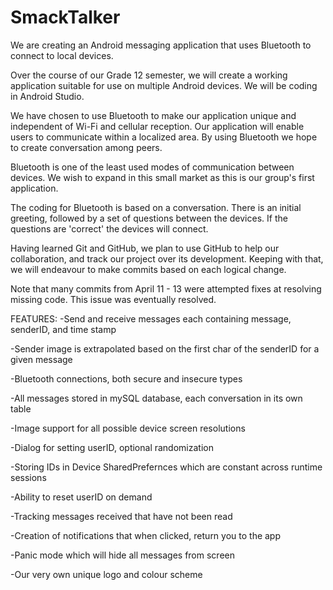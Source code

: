 # SmackTalker
We are creating an Android messaging application that uses Bluetooth to connect to local devices.

Over the course of our Grade 12 semester, we will create a working application suitable for use on multiple Android devices.  We will be coding in Android Studio.

We have chosen to use Bluetooth to make our application unique and independent of Wi-Fi and cellular reception.  Our application will enable users to communicate within a localized area.  By using Bluetooth we hope to create conversation among peers.

Bluetooth is one of the least used modes of communication between devices.  We wish to expand in this small market as this is our group's first application.

The coding for Bluetooth is based on a conversation.  There is an initial greeting, followed by a set of questions between the devices.  If the questions are 'correct' the devices will connect.

Having learned Git and GitHub, we plan to use GitHub to help our collaboration, and track our project over its development. Keeping with that, we will endeavour to make commits based on each logical change.

Note that many commits from April 11 - 13 were attempted fixes at resolving missing code. This issue was eventually resolved.

FEATURES:
-Send and receive messages each containing message, senderID, and time stamp

-Sender image is extrapolated based on the first char of the senderID for a given message

-Bluetooth connections, both secure and insecure types

-All messages stored in mySQL database, each conversation in its own table

-Image support for all possible device screen resolutions

-Dialog for setting userID, optional randomization

-Storing IDs in Device SharedPrefernces which are constant across runtime sessions

-Ability to reset userID on demand

-Tracking messages received that have not been read

-Creation of notifications that when clicked, return you to the app

-Panic mode which will hide all messages from screen

-Our very own unique logo and colour scheme
